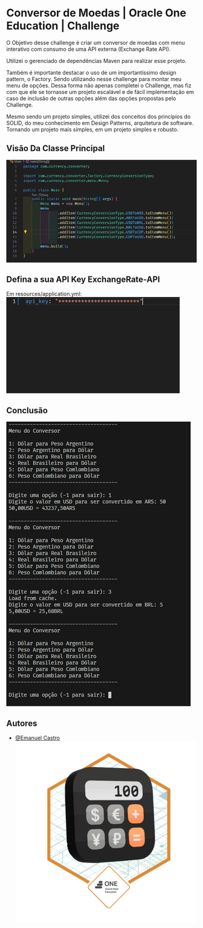 
# Conversor de Moedas | Oracle One Education | Challenge

O Objetivo desse challenge é criar um conversor de moedas com menu interativo com consumo de uma API externa (Exchange Rate API).

Utilizei o gerenciado de dependências Maven para realizar esse projeto.

Também é importante destacar o uso de um importantíssimo design pattern, o Factory. Sendo utilizando nesse challenge para montar meu menu de opções. Dessa forma não apenas completei o Challenge, mas fiz com que ele se tornasse um projeto escalável e de fácil implementação em caso de inclusão de outras opções além das opções propostas pelo Challenge.

Mesmo sendo um projeto simples, utilizei dos conceitos dos princípios do SOLID, do meu conhecimento em Design Patterns, arquitetura de software. Tornando um projeto mais simples, em um projeto simples e robusto.

## Visão Da Classe Principal
![Imagem da Classe Main](/images/main.png)

## Defina a sua API Key ExchangeRate-API
Em resources/application.yml:<br>
![Arquivo de configurações](/images/application_yaml.png)

## Conclusão
![Conclusão](/images/conclusao.png)

## Autores

- [@Emanuel Castro](https://www.github.com/emanuelsmcastro)<br>
![Badge](/images/Badge-Conversor.png)
